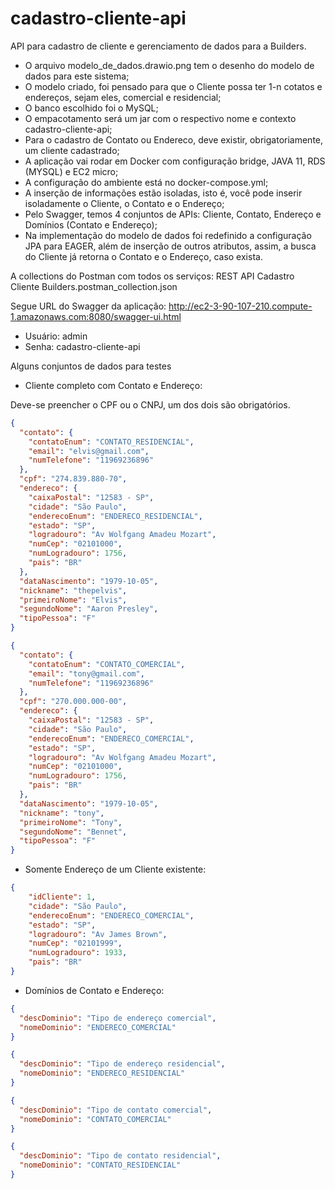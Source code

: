 # cadastro-cliente-api
API para cadastro de cliente e gerenciamento de dados para a Builders.

* O arquivo modelo_de_dados.drawio.png tem o desenho do modelo de dados para este sistema;
* O modelo criado, foi pensado para que o Cliente possa ter 1-n cotatos e endereços, sejam eles, comercial e residencial;
* O banco escolhido foi o MySQL;
* O empacotamento será um jar com o respectivo nome e contexto cadastro-cliente-api;
* Para o cadastro de Contato ou Endereco, deve existir, obrigatoriamente, um cliente cadastrado;
* A aplicação vai rodar em Docker com configuração bridge, JAVA 11, RDS (MYSQL) e EC2 micro;
* A configuração do ambiente está no docker-compose.yml;
* A inserção de informações estão isoladas, isto é, você pode inserir isoladamente o Cliente, o Contato e o Endereço;
* Pelo Swagger, temos 4 conjuntos de APIs: Cliente, Contato, Endereço e Domínios (Contato e Endereço);
* Na implementação do modelo de dados foi redefinido a configuração JPA para EAGER, além de inserção de outros atributos, assim, a busca do Cliente já retorna o Contato e o Endereço, caso exista.

A collections do Postman com todos os serviços: REST API Cadastro Cliente Builders.postman_collection.json

Segue URL do Swagger da aplicação: http://ec2-3-90-107-210.compute-1.amazonaws.com:8080/swagger-ui.html

* Usuário: admin
* Senha: cadastro-cliente-api

Alguns conjuntos de dados para testes

* Cliente completo com Contato e Endereço:

Deve-se preencher o CPF ou o CNPJ, um dos dois são obrigatórios.
```json
{
  "contato": {
    "contatoEnum": "CONTATO_RESIDENCIAL",
    "email": "elvis@gmail.com",
    "numTelefone": "11969236896"
  },
  "cpf": "274.839.880-70",
  "endereco": {
    "caixaPostal": "12583 - SP",
    "cidade": "São Paulo",
    "enderecoEnum": "ENDERECO_RESIDENCIAL",
    "estado": "SP",
    "logradouro": "Av Wolfgang Amadeu Mozart",
    "numCep": "02101000",
    "numLogradouro": 1756,
    "pais": "BR"
  },
  "dataNascimento": "1979-10-05",
  "nickname": "thepelvis",
  "primeiroNome": "Elvis",
  "segundoNome": "Aaron Presley",
  "tipoPessoa": "F"
}

{
  "contato": {
    "contatoEnum": "CONTATO_COMERCIAL",
    "email": "tony@gmail.com",
    "numTelefone": "11969236896"
  },
  "cpf": "270.000.000-00",
  "endereco": {
    "caixaPostal": "12583 - SP",
    "cidade": "São Paulo",
    "enderecoEnum": "ENDERECO_COMERCIAL",
    "estado": "SP",
    "logradouro": "Av Wolfgang Amadeu Mozart",
    "numCep": "02101000",
    "numLogradouro": 1756,
    "pais": "BR"
  },
  "dataNascimento": "1979-10-05",
  "nickname": "tony",
  "primeiroNome": "Tony",
  "segundoNome": "Bennet",
  "tipoPessoa": "F"
}
```
* Somente Endereço de um Cliente existente:
```json
{
    "idCliente": 1,
    "cidade": "São Paulo",
    "enderecoEnum": "ENDERECO_COMERCIAL",
    "estado": "SP",
    "logradouro": "Av James Brown",
    "numCep": "02101999",
    "numLogradouro": 1933,
    "pais": "BR"
}
```
* Domínios de Contato e Endereço:
```json
{
  "descDominio": "Tipo de endereço comercial",
  "nomeDominio": "ENDERECO_COMERCIAL"
}

{
  "descDominio": "Tipo de endereço residencial",
  "nomeDominio": "ENDERECO_RESIDENCIAL"
}

{
  "descDominio": "Tipo de contato comercial",
  "nomeDominio": "CONTATO_COMERCIAL"
}

{
  "descDominio": "Tipo de contato residencial",
  "nomeDominio": "CONTATO_RESIDENCIAL"
}
```

